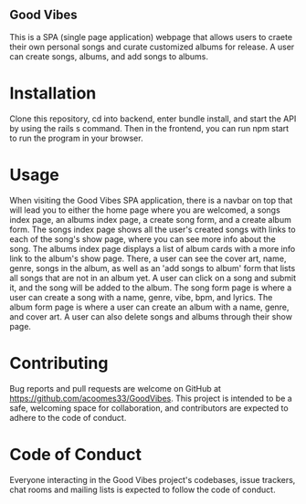 ## Good Vibes

This is a SPA (single page application) webpage that allows users to craete their own personal songs and curate customized albums for release. A user can create songs, albums, and add songs to albums.

# Installation

Clone this repository, cd into backend, enter bundle install, and start the API by using the rails s command. Then in the frontend, you can run npm start to run the program in your browser.

# Usage

When visiting the Good Vibes SPA application, there is a navbar on top that will lead you to either the home page where you are welcomed, a songs index page, an albums index page, a create song form, and a create album form. The songs index page shows all the user's created songs with links to each of the song's show page, where you can see more info about the song. The albums index page displays a list of album cards with a more info link to the album's show page. There, a user can see the cover art, name, genre, songs in the album, as well as an 'add songs to album' form that lists all songs that are not in an album yet. A user can click on a song and submit it, and the song will be added to the album. The song form page is where a user can create a song with a name, genre, vibe, bpm, and lyrics. The album form page is where a user can create an album with a name, genre, and cover art. A user can also delete songs and albums through their show page.

# Contributing

Bug reports and pull requests are welcome on GitHub at https://github.com/acoomes33/GoodVibes. This project is intended to be a safe, welcoming space for collaboration, and contributors are expected to adhere to the code of conduct.

# Code of Conduct

Everyone interacting in the Good Vibes project's codebases, issue trackers, chat rooms and mailing lists is expected to follow the code of conduct.
